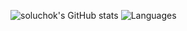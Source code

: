 ![soluchok's GitHub stats](https://github-readme-stats.vercel.app/api?username=soluchok&show_icons=true&line_height=27&count_private=true&hide_border=true&title_color=1d1f21&text_color=1d1f21&icon_color=2bbc8a&bg_color=ffffff)
![Languages](https://github-readme-stats.vercel.app/api/top-langs/?username=soluchok&hide=html&title_color=1d1f21&text_color=1d1f21&hide_border=true&icon_color=2bbc8a&bg_color=ffffff)
